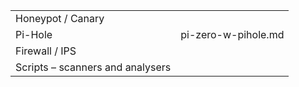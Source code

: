
| | | 
| --- | --- |
| Honeypot / Canary ||
|Pi-Hole | pi-zero-w-pihole.md |
| Firewall / IPS | |
| Scripts – scanners and analysers | |
